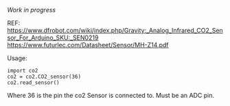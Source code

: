 *Work in progress*

REF:    
https://www.dfrobot.com/wiki/index.php/Gravity:_Analog_Infrared_CO2_Sensor_For_Arduino_SKU:_SEN0219    
https://www.futurlec.com/Datasheet/Sensor/MH-Z14.pdf   

Usage:   

```
import co2
co2 = co2.CO2_sensor(36)
co2.read_sensor()
```

Where 36 is the pin the co2 Sensor is connected to. Must be an ADC pin.


